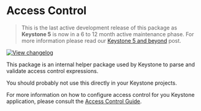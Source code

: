 <!--[meta]
title: Access Control
[meta]-->

# Access Control

> This is the last active development release of this package as **Keystone 5** is now in a 6 to 12 month active maintenance phase. For more information please read our [Keystone 5 and beyond](https://github.com/keystonejs/keystone-5/issues/21) post.

[![View changelog](https://img.shields.io/badge/changelogs.xyz-Explore%20Changelog-brightgreen)](https://changelogs.xyz/@open-keystone/access-control)

This package is an internal helper package used by Keystone to parse and validate access control expressions.

You should probably not use this directly in your Keystone projects.

For more information on how to configure access control for you Keystone application, please consult the [Access Control Guide](/docs/guides/access-control.md).
